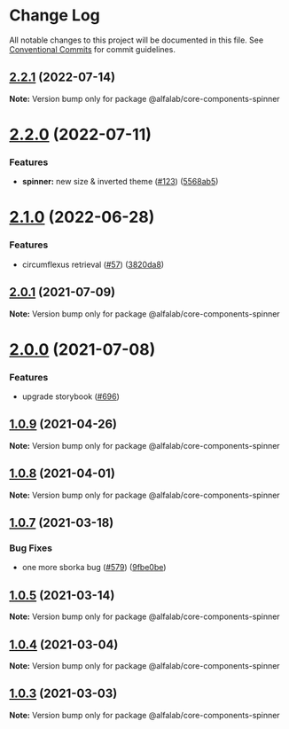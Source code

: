 # Change Log

All notable changes to this project will be documented in this file.
See [Conventional Commits](https://conventionalcommits.org) for commit guidelines.

## [2.2.1](https://github.com/core-ds/core-components/compare/@alfalab/core-components-spinner@2.2.0...@alfalab/core-components-spinner@2.2.1) (2022-07-14)

**Note:** Version bump only for package @alfalab/core-components-spinner





# [2.2.0](https://github.com/core-ds/core-components/compare/@alfalab/core-components-spinner@2.1.0...@alfalab/core-components-spinner@2.2.0) (2022-07-11)


### Features

* **spinner:** new size & inverted theme ([#123](https://github.com/core-ds/core-components/issues/123)) ([5568ab5](https://github.com/core-ds/core-components/commit/5568ab5183badaded723ebc5a608b20bf471c6bc))





# [2.1.0](https://github.com/core-ds/core-components/compare/@alfalab/core-components-spinner@2.0.3...@alfalab/core-components-spinner@2.1.0) (2022-06-28)


### Features

* circumflexus retrieval ([#57](https://github.com/core-ds/core-components/issues/57)) ([3820da8](https://github.com/core-ds/core-components/commit/3820da818bcdcbee6904c648b3e29c3c828fe202))





## [2.0.1](https://github.com/core-ds/core-components/compare/@alfalab/core-components-spinner@2.0.0...@alfalab/core-components-spinner@2.0.1) (2021-07-09)

**Note:** Version bump only for package @alfalab/core-components-spinner





# [2.0.0](https://github.com/core-ds/core-components/compare/@alfalab/core-components-spinner@1.0.9...@alfalab/core-components-spinner@2.0.0) (2021-07-08)


### Features

* upgrade storybook ([#696](https://github.com/core-ds/core-components/issues/696))

## [1.0.9](https://github.com/core-ds/core-components/compare/@alfalab/core-components-spinner@1.0.8...@alfalab/core-components-spinner@1.0.9) (2021-04-26)

**Note:** Version bump only for package @alfalab/core-components-spinner





## [1.0.8](https://github.com/core-ds/core-components/compare/@alfalab/core-components-spinner@1.0.7...@alfalab/core-components-spinner@1.0.8) (2021-04-01)

**Note:** Version bump only for package @alfalab/core-components-spinner





## [1.0.7](https://github.com/core-ds/core-components/compare/@alfalab/core-components-spinner@1.0.5...@alfalab/core-components-spinner@1.0.7) (2021-03-18)


### Bug Fixes

* one more sborka bug ([#579](https://github.com/core-ds/core-components/issues/579)) ([9fbe0be](https://github.com/core-ds/core-components/commit/9fbe0beca56ec5971de78b3f6cda25305b260efc))





## [1.0.5](https://github.com/core-ds/core-components/compare/@alfalab/core-components-spinner@1.0.4...@alfalab/core-components-spinner@1.0.5) (2021-03-14)

**Note:** Version bump only for package @alfalab/core-components-spinner





## [1.0.4](https://github.com/core-ds/core-components/compare/@alfalab/core-components-spinner@1.0.3...@alfalab/core-components-spinner@1.0.4) (2021-03-04)

**Note:** Version bump only for package @alfalab/core-components-spinner





## [1.0.3](https://github.com/core-ds/core-components/compare/@alfalab/core-components-spinner@1.0.2...@alfalab/core-components-spinner@1.0.3) (2021-03-03)


**Note:** Version bump only for package @alfalab/core-components-spinner
